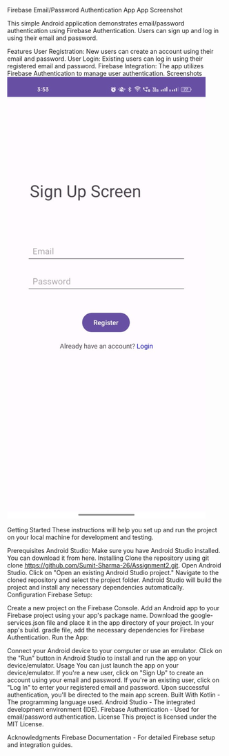 Firebase Email/Password Authentication App
App Screenshot <!-- Add a screenshot of your app if you have one -->

This simple Android application demonstrates email/password authentication using Firebase Authentication. Users can sign up and log in using their email and password.

Features
User Registration: New users can create an account using their email and password.
User Login: Existing users can log in using their registered email and password.
Firebase Integration: The app utilizes Firebase Authentication to manage user authentication.
Screenshots
![App Screenshot](https://github.com/Sumit-Sharma-26/Assignment2/blob/master/app/src/main/App%20Screenshots/WhatsApp%20Image%202023-08-16%20at%203.55.14%20AM%20(1).jpeg)

<!-- Add relevant screenshots of your app to showcase its functionality -->
<!-- You can use a service like Imgur to host your images and then link them here -->
Getting Started
These instructions will help you set up and run the project on your local machine for development and testing.

Prerequisites
Android Studio: Make sure you have Android Studio installed. You can download it from here.
Installing
Clone the repository using git clone https://github.com/Sumit-Sharma-26/Assignment2.git.
Open Android Studio.
Click on "Open an existing Android Studio project."
Navigate to the cloned repository and select the project folder.
Android Studio will build the project and install any necessary dependencies automatically.
Configuration
Firebase Setup:

Create a new project on the Firebase Console.
Add an Android app to your Firebase project using your app's package name.
Download the google-services.json file and place it in the app directory of your project.
In your app's build. gradle file, add the necessary dependencies for Firebase Authentication.
Run the App:

Connect your Android device to your computer or use an emulator.
Click on the "Run" button in Android Studio to install and run the app on your device/emulator.
Usage
You can just launch the app on your device/emulator.
If you're a new user, click on "Sign Up" to create an account using your email and password.
If you're an existing user, click on "Log In" to enter your registered email and password.
Upon successful authentication, you'll be directed to the main app screen.
Built With
Kotlin - The programming language used.
Android Studio - The integrated development environment (IDE).
Firebase Authentication - Used for email/password authentication.
License
This project is licensed under the MIT License.

Acknowledgments
Firebase Documentation - For detailed Firebase setup and integration guides.
